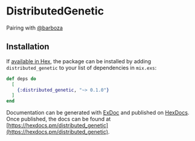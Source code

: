 # DistributedGenetic

Pairing with [@barboza](https://github.com/barboza)

## Installation

If [available in Hex](https://hex.pm/docs/publish), the package can be installed
by adding `distributed_genetic` to your list of dependencies in `mix.exs`:

```elixir
def deps do
  [
    {:distributed_genetic, "~> 0.1.0"}
  ]
end
```

Documentation can be generated with [ExDoc](https://github.com/elixir-lang/ex_doc)
and published on [HexDocs](https://hexdocs.pm). Once published, the docs can
be found at [https://hexdocs.pm/distributed_genetic](https://hexdocs.pm/distributed_genetic).

